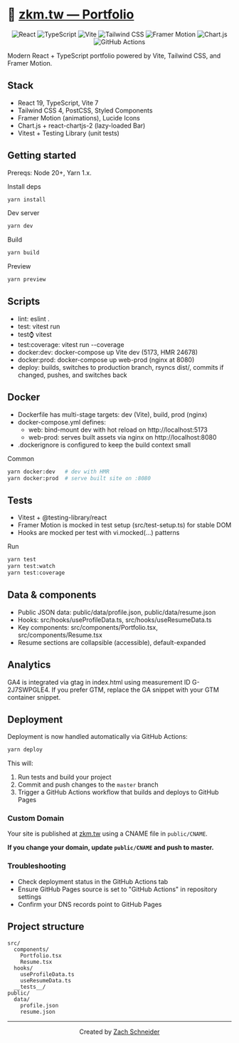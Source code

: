 # 🚀 [zkm.tw — Portfolio](https://zkm.tw)

<p align="center">
  <img src="https://img.shields.io/badge/React-19-blue?logo=react" alt="React" />
  <img src="https://img.shields.io/badge/TypeScript-5-blue?logo=typescript" alt="TypeScript" />
  <img src="https://img.shields.io/badge/Vite-7-646CFF?logo=vite" alt="Vite" />
  <img src="https://img.shields.io/badge/TailwindCSS-4-38B2AC?logo=tailwindcss" alt="Tailwind CSS" />
  <img src="https://img.shields.io/badge/Framer%20Motion-12-black?logo=framer" alt="Framer Motion" />
  <img src="https://img.shields.io/badge/Chart.js-4-orange?logo=chartdotjs" alt="Chart.js" />
  <img src="https://img.shields.io/badge/GitHub%20Actions-Automated-blue?logo=githubactions" alt="GitHub Actions" />
</p>

Modern React + TypeScript portfolio powered by Vite, Tailwind CSS, and Framer Motion.

## Stack

- React 19, TypeScript, Vite 7
- Tailwind CSS 4, PostCSS, Styled Components
- Framer Motion (animations), Lucide Icons
- Chart.js + react-chartjs-2 (lazy-loaded Bar)
- Vitest + Testing Library (unit tests)

## Getting started

Prereqs: Node 20+, Yarn 1.x.

Install deps

```bash
yarn install
```

Dev server

```bash
yarn dev
```

Build

```bash
yarn build
```

Preview

```bash
yarn preview
```

## Scripts

- lint: eslint .
- test: vitest run
- test:watch: vitest
- test:coverage: vitest run --coverage
- docker:dev: docker-compose up Vite dev (5173, HMR 24678)
- docker:prod: docker-compose up web-prod (nginx at 8080)
- deploy: builds, switches to production branch, rsyncs dist/, commits if changed, pushes, and switches back

## Docker

- Dockerfile has multi-stage targets: dev (Vite), build, prod (nginx)
- docker-compose.yml defines:
  - web: bind-mount dev with hot reload on http://localhost:5173
  - web-prod: serves built assets via nginx on http://localhost:8080
- .dockerignore is configured to keep the build context small

Common

```bash
yarn docker:dev   # dev with HMR
yarn docker:prod  # serve built site on :8080
```

## Tests

- Vitest + @testing-library/react
- Framer Motion is mocked in test setup (src/test-setup.ts) for stable DOM
- Hooks are mocked per test with vi.mocked(...) patterns

Run

```bash
yarn test
yarn test:watch
yarn test:coverage
```

## Data & components

- Public JSON data: public/data/profile.json, public/data/resume.json
- Hooks: src/hooks/useProfileData.ts, src/hooks/useResumeData.ts
- Key components: src/components/Portfolio.tsx, src/components/Resume.tsx
- Resume sections are collapsible (accessible), default-expanded

## Analytics

GA4 is integrated via gtag in index.html using measurement ID G-2J7SWPGLE4. If you prefer GTM, replace the GA snippet with your GTM container snippet.

## Deployment

Deployment is now handled automatically via GitHub Actions:

```bash
yarn deploy
```

This will:

1. Run tests and build your project
2. Commit and push changes to the `master` branch
3. Trigger a GitHub Actions workflow that builds and deploys to GitHub Pages

### Custom Domain

Your site is published at [zkm.tw](https://zkm.tw) using a CNAME file in `public/CNAME`.

**If you change your domain, update `public/CNAME` and push to master.**

### Troubleshooting

- Check deployment status in the GitHub Actions tab
- Ensure GitHub Pages source is set to "GitHub Actions" in repository settings
- Confirm your DNS records point to GitHub Pages

## Project structure

```
src/
  components/
    Portfolio.tsx
    Resume.tsx
  hooks/
    useProfileData.ts
    useResumeData.ts
  __tests__/
public/
  data/
    profile.json
    resume.json
```

---

<p align="center">
  Created by <a href="https://zachschneider.com">Zach Schneider</a>
</p>
